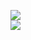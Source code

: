 [![](https://img.shields.io/badge/Made%20With-Github%20Spray-lightgrey.svg?style=for-the-badge&logo=github)](https://github.com/Annihil/github-spray#16956)  
[![](https://i.imgur.com/2DrTn0Z.gif)](https://github.com/Annihil/github-spray)